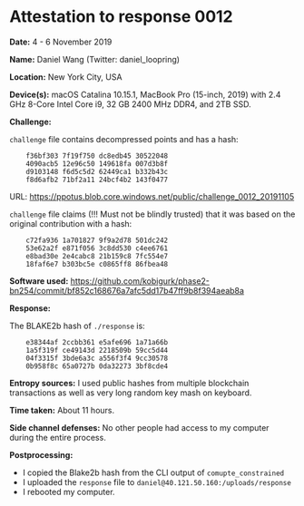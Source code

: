 Attestation to response 0012
============================

**Date:** 4 - 6 November 2019

**Name:** Daniel Wang (Twitter: daniel_loopring)

**Location:** New York City, USA

**Device(s):** macOS Catalina 10.15.1, MacBook Pro (15-inch, 2019) with 2.4 GHz 8-Core Intel Core i9, 32 GB 2400 MHz DDR4, and 2TB SSD.

**Challenge:**

`challenge` file contains decompressed points and has a hash:
```
	f36bf303 7f19f750 dc8edb45 30522048
	4090acb5 12e96c50 149618fa 007d3b8f
	d9103148 f6d5c5d2 62449ca1 b332b43c
	f8d6afb2 71bf2a11 24bcf4b2 143f0477
```

URL: https://ppotus.blob.core.windows.net/public/challenge_0012_20191105

`challenge` file claims (!!! Must not be blindly trusted) that it was based on the original contribution with a hash:
```
	c72fa936 1a701827 9f9a2d78 501dc242
	53e62a2f e871f056 3c8dd530 c4ee6761
	e8bad30e 2e4cabc8 21b159c8 7fc554e7
	18faf6e7 b303bc5e c0865ff8 86fbea48
```

**Software used:** https://github.com/kobigurk/phase2-bn254/commit/bf852c168676a7afc5dd17b47ff9b8f394aeab8a

**Response:**

The BLAKE2b hash of `./response` is:
```
	e38344af 2ccbb361 e5afe696 1a71a66b
	1a5f319f ce49143d 2218509b 59cc5d44
	04f3315f 3bde6a3c a556f3f4 9cc30578
	0b958f8c 65a0727b 0da32273 3bf8cde4
```

**Entropy sources:** I used public hashes from multiple blockchain transactions as well as very long random key mash on keyboard.

**Time taken:** About 11 hours.

**Side channel defenses:** No other people had access to my computer during the entire process.

**Postprocessing:**

- I copied the Blake2b hash from the CLI output of `comupte_constrained`
- I uploaded the `response` file to `daniel@40.121.50.160:/uploads/response`
- I rebooted my computer.